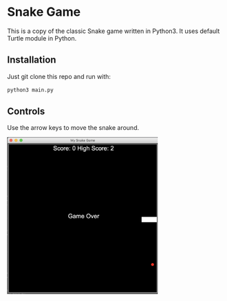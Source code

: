 
# Snake Game

This is a copy of the classic Snake game written in Python3. It uses default Turtle module in Python.

## Installation

Just git clone this repo and run with:

```bash
python3 main.py
```

## Controls
Use the arrow keys to move the snake around.


<img src="https://raw.githubusercontent.com/michael-pena/snake-game/master/snake-ss.png"  width=350>
